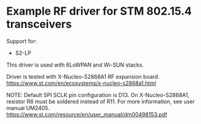 # Example RF driver for STM 802.15.4 transceivers #

Support for:
 * S2-LP

This driver is used with 6LoWPAN and Wi-SUN stacks.

Driver is tested with X-Nucleo-S2868A1 RF expansion board. https://www.st.com/en/ecosystems/x-nucleo-s2868a1.html

NOTE: Default SPI SCLK pin configuration is D13. On X-Nucleo-S2868A1, resistor R6 must be soldered instead of R11. For more information, see user manual UM2405. https://www.st.com/resource/en/user_manual/dm00498153.pdf

